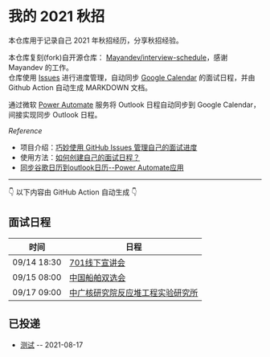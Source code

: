 
# 我的 2021 秋招 

本仓库用于记录自己 2021 年秋招经历，分享秋招经验。

本仓库复刻(fork)自开源仓库： [Mayandev/interview-schedule](https://github.com/Mayandev/interview-schedule)，感谢 Mayandev 的工作。  
仓库使用 [Issues](https://github.com/coreur/interview-schedule-2021/issues) 进行进度管理，自动同步 [Google Calendar](https://calendar.google.com/) 的面试日程，并由 Github Action 自动生成 MARKDOWN 文档。

通过微软 [Power Automate](https://asia.flow.microsoft.com/zh-cn/) 服务将 Outlook 日程自动同步到 Google Calendar，间接实现同步 Outlook 日程。

*Reference*

- 项目介绍：[巧妙使用 GitHub Issues 管理自己的面试进度](https://www.nowcoder.com/discuss/700084)
- 使用方法：[如何创建自己的面试日程？](https://github.com/Mayandev/interview-2021/issues/19)
- [同步谷歌日历到outlook日历--Power Automate应用](https://zhuanlan.zhihu.com/p/350907659)

---

👇 以下内容由 GitHub Action 自动生成 👇

## 面试日程

| 时间          | 日程                                                                                                                                       |
| ----------- | ---------------------------------------------------------------------------------------------------------------------------------------- |
| 09/14 18:30 | [701线下宣讲会](https://www.google.com/calendar/event?eid=dHZzM21wbXJsNTdkNzIwc201Y2tmbmgwNGMgY203a3BraHVtNDRyampyM2xvNWVnMjRsZWdAZw)         |
| 09/15 08:00 | [中国船舶双选会](https://www.google.com/calendar/event?eid=dHA3Mm9mM3I4MXFpb3NsajdkMWxlN2FsdWcgY203a3BraHVtNDRyampyM2xvNWVnMjRsZWdAZw)          |
| 09/17 09:00 | [中广核研究院反应堆工程实验研究所](https://www.google.com/calendar/event?eid=cjQ5MnRlYzY0dXYxaHMzbHFpYjJlZXM0YTQgY203a3BraHVtNDRyampyM2xvNWVnMjRsZWdAZw) |

## 已投递
- [测试](https://github.com/coreur/interview-schedule-2021/issues/2) -- 2021-08-17

